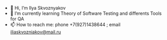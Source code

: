 - 👋 Hi, I’m Ilya Skvoznyakov
- 🌱 I’m currently learning Theory of Software Testing and differents Tools for QA
- 📫 How to reach me: phone +7(927)1438644 ; email iliaskvozniakov@mail.ru

<!---
iskvoznyakov/iskvoznyakov is a ✨ special ✨ repository because its `README.md` (this file) appears on your GitHub profile.
You can click the Preview link to take a look at your changes.
--->
